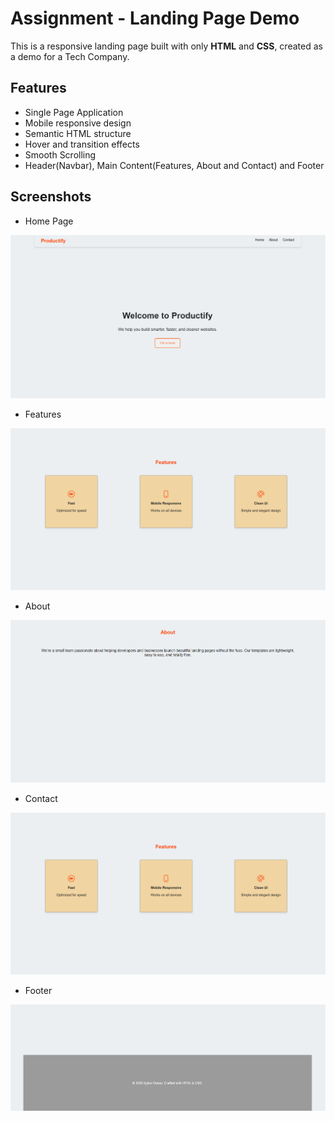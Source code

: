 # Assignment - Landing Page Demo

This is a responsive landing page built with only **HTML** and **CSS**, created as a demo for a Tech Company.

## Features

- Single Page Application
- Mobile responsive design
- Semantic HTML structure
- Hover and transition effects
- Smooth Scrolling 
- Header(Navbar), Main Content(Features, About and Contact) and Footer

## Screenshots

- Home Page 

![Home Page](screenshots/image.png)

- Features

![Features](screenshots/image-2.png)

- About

![About Page](screenshots/image-1.png)

- Contact

![Contact Page](screenshots/image-3.png)

- Footer

![Footer](screenshots/image-4.png)